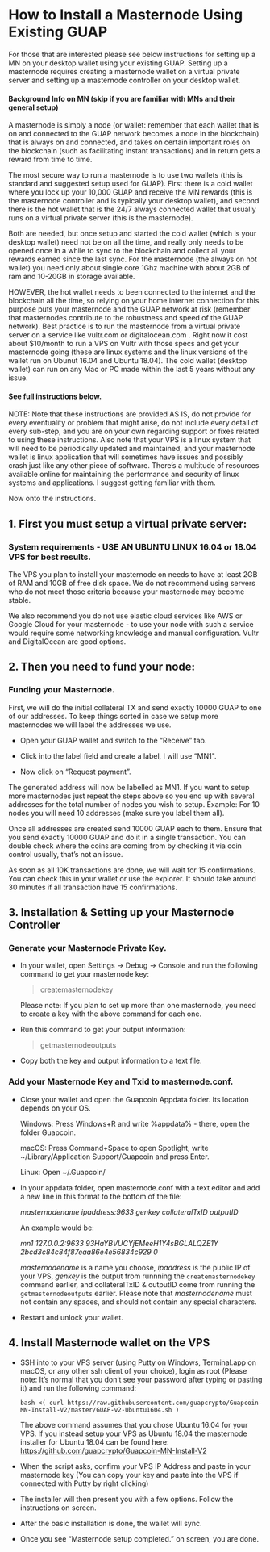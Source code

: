 # How to Install a Masternode Using Existing GUAP

For those that are interested please see below instructions for setting up a MN on your desktop wallet using your existing GUAP. Setting up a masternode requires creating a masternode wallet on a virtual private server and setting up a masternode controller on your desktop wallet.

#### Background Info on MN (skip if you are familiar with MNs and their general setup)
  A masternode is simply a node (or wallet: remember that each wallet that is on and connected to the GUAP network becomes a node in the blockchain) that is always on and connected, and takes on certain important roles on the blockchain (such as facilitating instant transactions) and in return gets a reward from time to time.

  The most secure way to run a masternode is to use two wallets (this is standard and suggested setup used for GUAP). First there is a cold wallet where you lock up your 10,000 GUAP and receive the MN rewards (this is the masternode controller and is typically your desktop wallet), and second there is the hot wallet that is the 24/7 always connected wallet that usually runs on a virtual private server (this is the masternode). 

  Both are needed, but once setup and started the cold wallet (which is your desktop wallet) need not be on all the time, and really only needs to be opened once in a while to sync to the blockchain and collect all your rewards earned since the last sync. For the masternode (the always on hot wallet) you need only about single core 1Ghz machine with about 2GB of ram and 10-20GB in storage available.

  HOWEVER, the hot wallet needs to been connected to the internet and the blockchain all the time, so relying on your home internet connection for this purpose puts your masternode and the GUAP network at risk (remember that masternodes contribute to the robustness and speed of the GUAP network). Best practice is to run the masternode from a virtual private server on a service like vultr.com or digitalocean.com . Right now it cost about $10/month to run a VPS on Vultr with those specs and get your masternode going (these are linux systems and the linux versions of the wallet run on Ubunut 16.04 and Ubuntu 18.04). The cold wallet (desktop wallet) can run on any Mac or PC made within the last 5 years without any issue.

#### See full instructions below.

NOTE: Note that these instructions are provided AS IS, do not provide for every eventuality or problem that might arise, do not include every detail of every sub-step, and you are on your own regarding support or fixes related to using these instructions. Also note that your VPS is a linux system that will need to be periodically updated and maintained, and your masternode wallet is linux application that will sometimes have issues and possibly crash just like any other piece of software. There’s a multitude of resources available online for maintaining the performance and security of linux systems and applications. I suggest getting familiar with them.

Now onto the instructions.




## 1. First you must setup a virtual private server:

### System requirements - USE AN UBUNTU LINUX 16.04 or 18.04 VPS for best results.

The VPS you plan to install your masternode on needs to have at least 2GB of RAM and 10GB of free disk space. We do not recommend using servers who do not meet those criteria because your masternode may become stable. 

We also recommend you do not use elastic cloud services like AWS or Google Cloud for your masternode - to use your node with such a service would require some networking knowledge and manual configuration. Vultr and DigitalOcean are good options.




## 2. Then you need to fund your node:
### Funding your Masternode.

First, we will do the initial collateral TX and send exactly 10000 GUAP to one of our addresses. 
To keep things sorted in case we setup more masternodes we will label the addresses we use.

- Open your GUAP wallet and switch to the “Receive” tab.

- Click into the label field and create a label, I will use “MN1".

- Now click on “Request payment”.

The generated address will now be labelled as MN1. If you want to setup more masternodes just repeat the steps above so you end up with several addresses for the total number of nodes you wish to setup. Example: For 10 nodes you will need 10 addresses (make sure you label them all).

Once all addresses are created send 10000 GUAP each to them. Ensure that you send exactly 10000 GUAP and do it in a single transaction. You can double check where the coins are coming from by checking it via coin control usually, that’s not an issue.

As soon as all 10K transactions are done, we will wait for 15 confirmations. You can check this in your wallet or use the explorer. It should take around 30 minutes if all transaction have 15 confirmations.



## 3. Installation & Setting up your Masternode Controller
### Generate your Masternode Private Key.

- In your wallet, open Settings -> Debug -> Console and run the following command to get your masternode key:
    > createmasternodekey

    Please note: If you plan to set up more than one masternode, you need to create a key with the above command for each one.

- Run this command to get your output information:
    > getmasternodeoutputs

- Copy both the key and output information to a text file.

### Add your Masternode Key and Txid to masternode.conf.
- Close your wallet and open the Guapcoin Appdata folder. Its location depends on your OS.

    Windows: Press Windows+R and write %appdata% - there, open the folder Guapcoin.

    macOS: Press Command+Space to open Spotlight, write ~/Library/Application Support/Guapcoin and press Enter.

    Linux: Open ~/.Guapcoin/

- In your appdata folder, open masternode.conf with a text editor and add a new line in this format to the bottom of the file:

    *masternodename ipaddress:9633 genkey collateralTxID outputID*

    An example would be:
    
    *mn1 127.0.0.2:9633 93HaYBVUCYjEMeeH1Y4sBGLALQZE1Y 2bcd3c84c84f87eaa86e4e56834c929 0*

    *masternodename* is a name you choose, *ipaddress* is the public IP of your VPS, *genkey* is the output from runnning the `createmasternodekey` command earlier, and collateralTxID & outputID come from running the `getmasternodeoutputs` earlier. Please note that *masternodename* must not contain any spaces, and should not contain any special characters.
    
- Restart and unlock your wallet.



## 4. Install Masternode wallet on the VPS

- SSH into to your VPS server (using Putty on Windows, Terminal.app on macOS, or any other ssh client of your choice), login as root (Please note: It’s normal that you don’t see your password after typing or pasting it) and run the following command:

  `bash <( curl https://raw.githubusercontent.com/guapcrypto/Guapcoin-MN-Install-V2/master/GUAP-v2-Ubuntu1604.sh )`


  The above command assumes that you chose Ubuntu 16.04 for your VPS. If you instead setup your VPS as Ubuntu 18.04 the masternode installer for Ubuntu 18.04 can be found here: https://github.com/guapcrypto/Guapcoin-MN-Install-V2

- When the script asks, confirm your VPS IP Address and paste in your masternode key (You can copy your key and paste into the VPS if connected with Putty by right clicking)

- The installer will then present you with a few options.
Follow the instructions on screen.

- After the basic installation is done, the wallet will sync.

- Once you see “Masternode setup completed.” on screen, you are done.


